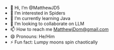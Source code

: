 - 👋 Hi, I’m @MatthewJD5
- 👀 I’m interested in Spiders
- 🌱 I’m currently learning Java
- 💞️ I’m looking to collaborate on LLM
- 📫 How to reach me MatthewjDom@gmail.com
- 😄 Pronouns: He/Him
- ⚡ Fun fact: Lumpy moons spin chaotically

<!---
MatthewJD5/MatthewJD5 is a ✨ special ✨ repository because its `README.md` (this file) appears on your GitHub profile.
You can click the Preview link to take a look at your changes.
--->
